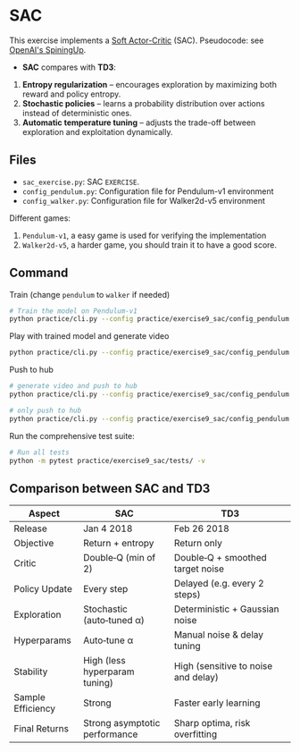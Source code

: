 # SAC

This exercise implements a [Soft Actor-Critic](https://arxiv.org/abs/1801.01290) (SAC).
Pseudocode: see [OpenAI's SpiningUp](https://spinningup.openai.com/en/latest/algorithms/sac.html).

- **SAC** compares with **TD3**:
1. **Entropy regularization** – encourages exploration by maximizing both reward and policy entropy.
2. **Stochastic policies** – learns a probability distribution over actions instead of deterministic ones.
3. **Automatic temperature tuning** – adjusts the trade-off between exploration and exploitation dynamically.


## Files
- `sac_exercise.py`: SAC `EXERCISE`.
- `config_pendulum.py`: Configuration file for Pendulum-v1 environment
- `config_walker.py`: Configuration file for Walker2d-v5 environment

Different games:
1. `Pendulum-v1`, a easy game is used for verifying the implementation
2. `Walker2d-v5`, a harder game, you should train it to have a good score.


## Command
Train (change `pendulum` to `walker` if needed)
```bash
# Train the model on Pendulum-v1
python practice/cli.py --config practice/exercise9_sac/config_pendulum.py
```

Play with trained model and generate video
```bash
python practice/cli.py --config practice/exercise9_sac/config_pendulum.py --mode play
```

Push to hub
```bash
# generate video and push to hub
python practice/cli.py --config practice/exercise9_sac/config_pendulum.py --mode push_to_hub --username myuser

# only push to hub
python practice/cli.py --config practice/exercise9_sac/config_pendulum.py --mode push_to_hub --username myuser --skip_play
```

Run the comprehensive test suite:
```bash
# Run all tests
python -m pytest practice/exercise9_sac/tests/ -v
```

## Comparison between SAC and TD3
| Aspect               | SAC                          | TD3                                |
|----------------------|------------------------------|------------------------------------|
| Release              | Jan 4 2018                   | Feb 26 2018                        |
| Objective            | Return + entropy             | Return only                        |
| Critic               | Double‑Q (min of 2)          | Double‑Q + smoothed target noise   |
| Policy Update        | Every step                   | Delayed (e.g. every 2 steps)       |
| Exploration          | Stochastic (auto‑tuned α)    | Deterministic + Gaussian noise     |
| Hyperparams          | Auto‑tune α                  | Manual noise & delay tuning        |
| Stability            | High (less hyperparam tuning)|	High (sensitive to noise and delay)|
| Sample Efficiency    | Strong                       | Faster early learning              |
| Final Returns        | Strong asymptotic performance| Sharp optima, risk overfitting     |

